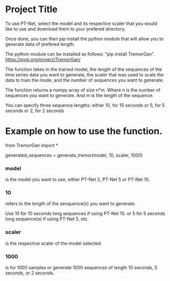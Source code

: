 
# Project Title

To use PT-Net, select the model and its respective scaler that you would like to use and download them to your prefered directory.

Once done, you can then pip install the python module that will allow you to generate data of prefered length.

The python module can be installed as follows: "pip install TremorGan".
https://pypi.org/project/TremorGan/

The function takes in the trained model, the length of the sequences of the time series data you want to generate,
the scaler that was used to scale the data to train the mode, and the number of sequences you want to generate.

The function returns a numpy array of size n*m.
Where n is the number of sequences you want to generate.
And m is the length of the sequence.

You can specify three sequence lengths: either 10, for 10 seconds
						    	            or 5, for 5 seconds
						    	            or 2, for 2 seconds

# Example on how to use the function.

from TremorGan import *

generated_sequences = generate_tremor(model, 10, scaler, 1000)

### model
is the model you want to use, either PT-Net 2, PT-Net 5 or PT-Net 10.
### 10
refers to the length of the senquence(s) you want to generate.

Use 10 for 10 seconds long sequences if using PT-Net 10. or 5 for 5 seconds long sequence(s) if using PT-Net 5, etc.
### scaler
 is the respective scaler of the model selected.
### 1000
 is for 1000 samples or generate 1000 sequences of length 10 seconds, 5 seconds, or 2 seconds.

